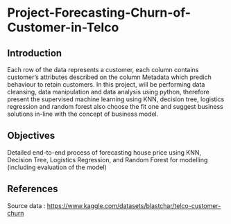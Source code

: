 # Project-Forecasting-Churn-of-Customer-in-Telco

## Introduction
Each row of the data represents a customer, each column contains customer’s attributes described on the column Metadata which predich behaviour to retain customers.
In this project, will be performing data cleansing, data manipulation and data analysis using python, therefore present the supervised machine learning using KNN, decision tree, logistics regression and random forest also choose the fit one and suggest business solutions in-line with the concept of business model.

## Objectives
Detailed end-to-end process of forecasting house price using KNN, Decision Tree, Logistics Regression, and Random Forest for modelling (including evaluation of the model)

## References
Source data : https://www.kaggle.com/datasets/blastchar/telco-customer-churn
